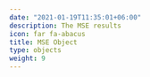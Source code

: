```yaml
---
date: "2021-01-19T11:35:01+06:00"
description: The MSE results
icon: far fa-abacus
title: MSE Object
type: objects
weight: 9 
---
```

